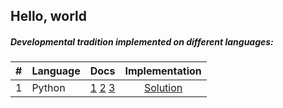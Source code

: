 ## Hello, world

##### Developmental tradition implemented on different languages:
| # | Language | Docs | Implementation |
| :---: | :--- | :---: | :---: |
| 1 | Python | [1](https://www.python.org/doc/) [2](https://devdocs.io/python~2.7/) [3](https://devdocs.io/python~3.7/) | [Solution](hw_python.py) |